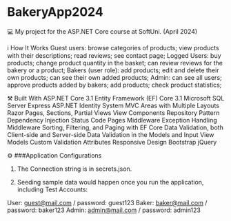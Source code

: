 # BakeryApp2024

💻 My project for the ASP.NET Core course at SoftUni. (April 2024)

ℹ️ How It Works
Guest users:
browse categories of products;
view products with their descriptions;
read reviews;
see contact page;
Logged Users:
buy products;
change product quantity in the basket;
can review reviews for the bakery or a product;
Bakers (user role):
add products;
edit and delete their own products;
can see their own added products;
Admin:
can see all users;
approve products added by bakers;
add products;
check product statistics;

⚒️ Built With
ASP.NET Core 3.1
Entity Framework (EF) Core 3.1
Microsoft SQL Server Express
ASP.NET Identity System
MVC Areas with Multiple Layouts
Razor Pages, Sections, Partial Views
View Components
Repository Pattern
Dependency Injection
Status Code Pages Middleware
Exception Handling Middleware
Sorting, Filtering, and Paging with EF Core
Data Validation, both Client-side and Server-side
Data Validation in the Models and Input View Models
Custom Validation Attributes
Responsive Design
Bootstrap
jQuery

⚙️ ###Application Configurations
1. The Connection string
is in secrets.json.

2. Seeding sample data
would happen once you run the application, including Test Accounts:

User: guest@mail.com / password: guest123
Baker: 
baker@mail.com / password: baker123
Admin: admin@mail.com / password: admin123
